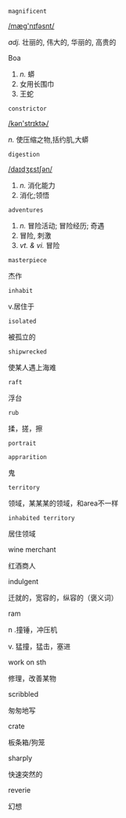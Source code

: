 `magnificent`

[/mæg'nɪfəsnt/](cmd://Speak/_us_/magnificent)

*adj.* 壮丽的, 伟大的, 华丽的, 高贵的

Boa 

1. *n.* 蟒
2. 女用长围巾
3. 王蛇

`constrictor`

[/kən'strɪktɚ/](cmd://Speak/_us_/constrictor)

*n.* 使压缩之物,括约肌,大蟒

`digestion`

[/daɪdʒɛstʃən/](cmd://Speak/_us_/digestion)

1. *n.* 消化能力
2. 消化;领悟

`adventures`

1. *n.* 冒险活动; 冒险经历; 奇遇
2. 冒险, 刺激
3. *vt. & vi.* 冒险

`masterpiece`

杰作

`inhabit`

v.居住于

`isolated`

被孤立的

`shipwrecked`

使某人遇上海难

`raft`

浮台

`rub`

揉，搓，擦

`portrait`

`apprarition`

鬼

`territory`

领域，某某某的领域，和area不一样

`inhabited territory `

居住领域

wine merchant

红酒商人

indulgent

迁就的，宽容的，纵容的（褒义词）

ram 

n .撞锤，冲压机

v. 猛撞，猛击，塞进

work on sth

修理，改善某物

scribbled 

匆匆地写

crate 

板条箱/狗笼

sharply

快速突然的

reverie

幻想